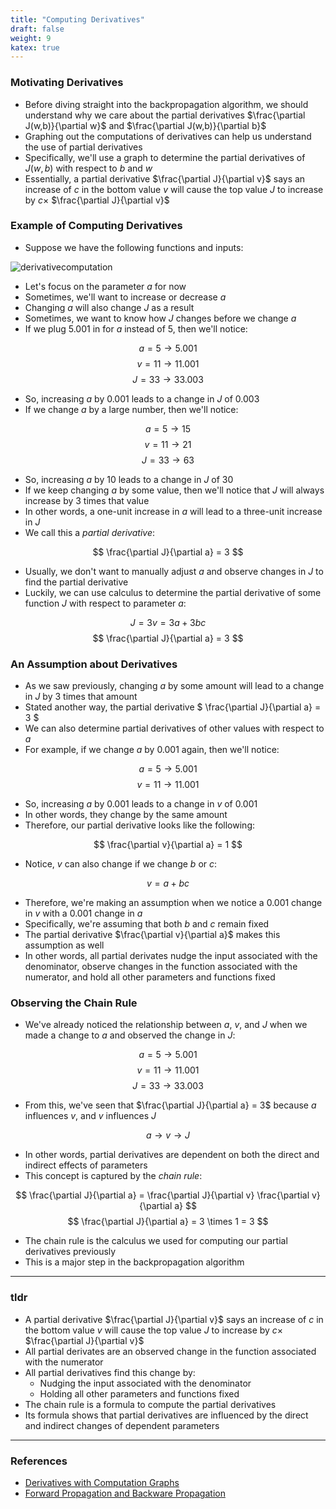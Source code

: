 ```yaml
---
title: "Computing Derivatives"
draft: false
weight: 9
katex: true
---
```


### Motivating Derivatives
- Before diving straight into the backpropagation algorithm, we should understand why we care about the partial derivatives $\frac{\partial J(w,b)}{\partial w}$ and $\frac{\partial J(w,b)}{\partial b}$
- Graphing out the computations of derivatives can help us understand the use of partial derivatives
- Specifically, we'll use a graph to determine the partial derivatives of $J(w,b)$ with respect to $b$ and $w$
- Essentially, a partial derivative $\frac{\partial J}{\partial v}$ says an increase of $c$ in the bottom value $v$ will cause the top value $J$ to increase by $c \times$ $\frac{\partial J}{\partial v}$

### Example of Computing Derivatives

- Suppose we have the following functions and inputs:

![derivativecomputation](/img/derivative.svg)

- Let's focus on the parameter $a$ for now
- Sometimes, we'll want to increase or decrease $a$
- Changing $a$ will also change $J$ as a result
- Sometimes, we want to know how $J$ changes before we change $a$
- If we plug $5.001$ in for $a$ instead of $5$, then we'll notice:

$$ a = 5 \to 5.001 $$
$$ v = 11 \to 11.001 $$
$$ J = 33 \to 33.003 $$

- So, increasing $a$ by $0.001$ leads to a change in $J$ of $0.003$
- If we change $a$ by a large number, then we'll notice:

$$ a = 5 \to 15 $$
$$ v = 11 \to 21 $$
$$ J = 33 \to 63 $$

- So, increasing $a$ by $10$ leads to a change in $J$ of $30$
- If we keep changing $a$ by some value, then we'll notice that $J$ will always increase by $3$ times that value
- In other words, a one-unit increase in $a$ will lead to a three-unit increase in $J$
- We call this a *partial derivative*:

$$ \frac{\partial J}{\partial a} = 3 $$

- Usually, we don't want to manually adjust $a$ and observe changes in $J$ to find the partial derivative
- Luckily, we can use calculus to determine the partial derivative of some function $J$ with respect to parameter $a$:

$$ J = 3v = 3a + 3bc $$
$$ \frac{\partial J}{\partial a} = 3 $$

### An Assumption about Derivatives
- As we saw previously, changing $a$ by some amount will lead to a change in $J$ by $3$ times that amount
- Stated another way, the partial derivative $ \frac{\partial J}{\partial a} = 3 $
- We can also determine partial derivatives of other values with respect to $a$
- For example, if we change $a$ by $0.001$ again, then we'll notice:

$$ a = 5 \to 5.001 $$
$$ v = 11 \to 11.001 $$

- So, increasing $a$ by $0.001$ leads to a change in $v$ of $0.001$
- In other words, they change by the same amount
- Therefore, our partial derivative looks like the following:

$$ \frac{\partial v}{\partial a} = 1 $$

- Notice, $v$ can also change if we change $b$ or $c$:

$$ v = a + bc $$

- Therefore, we're making an assumption when we notice a $0.001$ change in $v$ with a $0.001$ change in $a$
- Specifically, we're assuming that both $b$ and $c$ remain fixed
- The partial derivative $\frac{\partial v}{\partial a}$ makes this assumption as well
- In other words, all partial derivates nudge the input associated with the denominator, observe changes in the function associated with the numerator, and hold all other parameters and functions fixed

### Observing the Chain Rule
- We've already noticed the relationship between $a$, $v$, and $J$ when we made a change to $a$ and observed the change in $J$:

$$ a = 5 \to 5.001 $$
$$ v = 11 \to 11.001 $$
$$ J = 33 \to 33.003 $$

- From this, we've seen that $\frac{\partial J}{\partial a} = 3$ because $a$ influences $v$, and $v$ influences $J$

$$ a \to v \to J $$

- In other words, partial derivatives are dependent on both the direct and indirect effects of parameters
- This concept is captured by the *chain rule*:

$$ \frac{\partial J}{\partial a} = \frac{\partial J}{\partial v} \frac{\partial v}{\partial a} $$
$$ \frac{\partial J}{\partial a} = 3 \times 1 = 3 $$

- The chain rule is the calculus we used for computing our partial derivatives previously
- This is a major step in the backpropagation algorithm

---

### tldr
- A partial derivative $\frac{\partial J}{\partial v}$ says an increase of $c$ in the bottom value $v$ will cause the top value $J$ to increase by $c \times$ $\frac{\partial J}{\partial v}$
- All partial derivates are an observed change in the function associated with the numerator
- All partial derivatives find this change by:
	- Nudging the input associated with the denominator
	- Holding all other parameters and functions fixed
- The chain rule is a formula to compute the partial derivatives
- Its formula shows that partial derivatives are influenced by the direct and indirect changes of dependent parameters

---

### References
- [Derivatives with Computation Graphs](https://www.youtube.com/watch?v=nJyUyKN-XBQ&list=PLkDaE6sCZn6Ec-XTbcX1uRg2_u4xOEky0&index=14)
- [Forward Propagation and Backware Propagation](https://www.quora.com/What-is-the-difference-between-back-propagation-and-forward-propagation)
